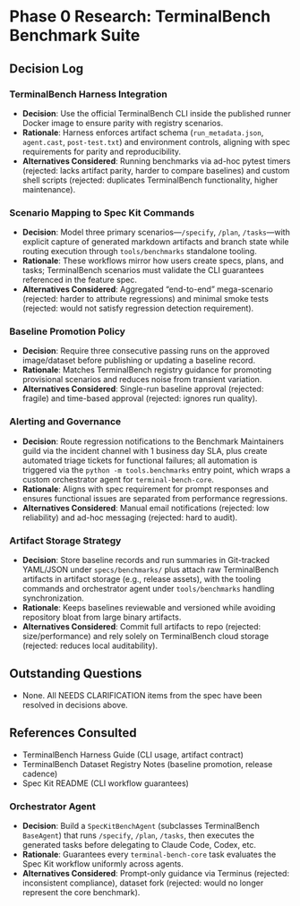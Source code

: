 # Phase 0 Research: TerminalBench Benchmark Suite

## Decision Log

### TerminalBench Harness Integration
- **Decision**: Use the official TerminalBench CLI inside the published runner Docker image to ensure parity with registry scenarios.
- **Rationale**: Harness enforces artifact schema (`run_metadata.json`, `agent.cast`, `post-test.txt`) and environment controls, aligning with spec requirements for parity and reproducibility.
- **Alternatives Considered**: Running benchmarks via ad-hoc pytest timers (rejected: lacks artifact parity, harder to compare baselines) and custom shell scripts (rejected: duplicates TerminalBench functionality, higher maintenance).

### Scenario Mapping to Spec Kit Commands
- **Decision**: Model three primary scenarios—`/specify`, `/plan`, `/tasks`—with explicit capture of generated markdown artifacts and branch state while routing execution through `tools/benchmarks` standalone tooling.
- **Rationale**: These workflows mirror how users create specs, plans, and tasks; TerminalBench scenarios must validate the CLI guarantees referenced in the feature spec.
- **Alternatives Considered**: Aggregated “end-to-end” mega-scenario (rejected: harder to attribute regressions) and minimal smoke tests (rejected: would not satisfy regression detection requirement).

### Baseline Promotion Policy
- **Decision**: Require three consecutive passing runs on the approved image/dataset before publishing or updating a baseline record.
- **Rationale**: Matches TerminalBench registry guidance for promoting provisional scenarios and reduces noise from transient variation.
- **Alternatives Considered**: Single-run baseline approval (rejected: fragile) and time-based approval (rejected: ignores run quality).

### Alerting and Governance
- **Decision**: Route regression notifications to the Benchmark Maintainers guild via the incident channel with 1 business day SLA, plus create automated triage tickets for functional failures; all automation is triggered via the `python -m tools.benchmarks` entry point, which wraps a custom orchestrator agent for `terminal-bench-core`.
- **Rationale**: Aligns with spec requirement for prompt responses and ensures functional issues are separated from performance regressions.
- **Alternatives Considered**: Manual email notifications (rejected: low reliability) and ad-hoc messaging (rejected: hard to audit).

### Artifact Storage Strategy
- **Decision**: Store baseline records and run summaries in Git-tracked YAML/JSON under `specs/benchmarks/` plus attach raw TerminalBench artifacts in artifact storage (e.g., release assets), with the tooling commands and orchestrator agent under `tools/benchmarks` handling synchronization.
- **Rationale**: Keeps baselines reviewable and versioned while avoiding repository bloat from large binary artifacts.
- **Alternatives Considered**: Commit full artifacts to repo (rejected: size/performance) and rely solely on TerminalBench cloud storage (rejected: reduces local auditability).

## Outstanding Questions
- None. All NEEDS CLARIFICATION items from the spec have been resolved in decisions above.

## References Consulted
- TerminalBench Harness Guide (CLI usage, artifact contract)
- TerminalBench Dataset Registry Notes (baseline promotion, release cadence)
- Spec Kit README (CLI workflow guarantees)


### Orchestrator Agent
- **Decision**: Build a `SpecKitBenchAgent` (subclasses TerminalBench `BaseAgent`) that runs `/specify`, `/plan`, `/tasks`, then executes the generated tasks before delegating to Claude Code, Codex, etc.
- **Rationale**: Guarantees every `terminal-bench-core` task evaluates the Spec Kit workflow uniformly across agents.
- **Alternatives Considered**: Prompt-only guidance via Terminus (rejected: inconsistent compliance), dataset fork (rejected: would no longer represent the core benchmark).
